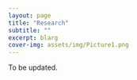 ```yaml
---
layout: page
title: "Research"
subtitle: ""
excerpt: blarg
cover-img: assets/img/Picture1.png
---
```


To be updated. 